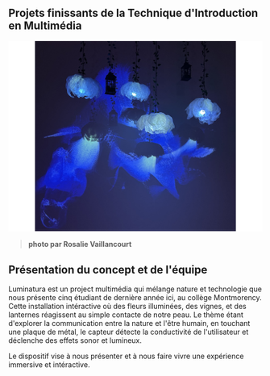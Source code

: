 ## Projets finissants de la Technique d'Introduction en Multimédia ##

![photo](media/presentation_projet.jpg)

>**photo par Rosalie Vaillancourt**

## Présentation du concept et de l'équipe ##

Luminatura est un project multimédia qui mélange nature et technologie que nous présente cinq étudiant de dernière année ici, au collège Montmorency. Cette installation intéractive où des fleurs illuminées, des vignes, et des lanternes réagissent au simple contacte de notre peau. Le thème étant d'explorer la communication entre la nature et l'être humain, en touchant une plaque de métal, le capteur détecte la conductivité de l'utilisateur et déclenche des effets sonor et lumineux. 

Le dispositif vise à nous présenter et à nous faire vivre une expérience immersive et intéractive.


